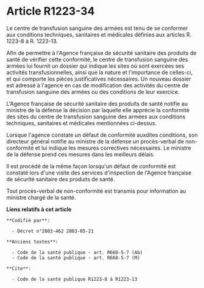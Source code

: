 # Article R1223-34

Le centre de transfusion sanguine des armées est tenu de se conformer aux conditions techniques, sanitaires et médicales
définies aux articles R. 1223-8 à R. 1223-13.

Afin de permettre à l'Agence française de sécurité sanitaire des produits de santé de vérifier cette conformité, le centre de
transfusion sanguine des armées lui fournit un dossier qui indique les sites où sont exercées ses activités
transfusionnelles, ainsi que la nature et l'importance de celles-ci, et qui comporte les pièces justificatives nécessaires.
Un nouveau dossier est adressé à l'agence en cas de modification des activités du centre de transfusion sanguine des armées
ou des conditions de leur exercice.

L'Agence française de sécurité sanitaire des produits de santé notifie au ministre de la défense la décision par laquelle
elle apprécie la conformité des sites du centre de transfusion sanguine des armées aux conditions techniques, sanitaires et
médicales mentionnées ci-dessus.

Lorsque l'agence constate un défaut de conformité auxdites conditions, son directeur général notifie au ministre de la
défense un procès-verbal de non-conformité et lui indique les mesures correctives nécessaires. Le ministre de la défense
prend ces mesures dans les meilleurs délais.

Il est procédé de la même façon lorsqu'un défaut de conformité est constaté lors d'une visite des services d'inspection de
l'Agence française de sécurité sanitaire des produits de santé.

Tout procès-verbal de non-conformité est transmis pour information au ministre chargé de la santé.

**Liens relatifs à cet article**

	**Codifié par**:

	  - Décret n°2003-462 2003-05-21

	**Anciens textes**:

	  - Code de la santé publique - art. R668-5-7 (Ab)
	  - Code de la santé publique - art. R668-5-7 (M)

	**Cite**:

	  - Code de la santé publique R1223-8 à R1223-13
